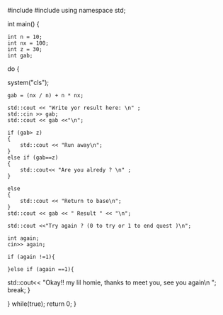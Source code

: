 #include <iostream>
#include <cstdlib>
using namespace std;

int main()
{

    int n = 10;
    int nx = 100;
    int z = 30;
    int gab;

do
{

   system("cls");

    gab = (nx / n) + n * nx;

    std::cout << "Write yor result here: \n" ;
    std::cin >> gab;
    std::cout << gab <<"\n";

    if (gab> z)
    {
        std::cout << "Run away\n";
    }
    else if (gab==z)
    {
        std::cout<< "Are you alredy ? \n" ;
    }
    
    else
    {
        std::cout << "Return to base\n";
    }
    std::cout << gab << " Result " << "\n";

    std::cout <<"Try again ? (0 to try or 1 to end quest )\n";

    int again;
    cin>> again;

    if (again !=1){
        
    }else if (again ==1){
std::cout<< "Okay!! my lil homie, thanks to meet you, see you again\n ";
break;
    }

} while(true);
    return 0;
}

